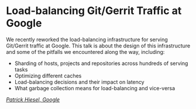 # Load-balancing Git/Gerrit Traffic at Google

We recently reworked the load-balancing infrastructure for serving Git/Gerrit
traffic at Google. This talk is about the design of this infrastructure and some
of the pitfalls we encountered along the way, including:

* Sharding of hosts, projects and repositories across hundreds of serving tasks
* Optimizing different caches
* Load-balancing decisions and their impact on latency
* What garbage collection means for load-balancing and vice-versa


*[Patrick Hiesel, Google](../speakers.md#hiesel)*
